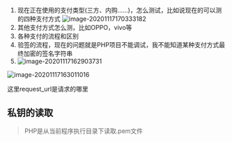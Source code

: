 1. 现在正在使用的支付类型(三方、内购......)，怎么测试，比如说现在的可以测的四种支付方式 ![image-20201117170333182](E:\studynotes\手游接口转移\image-20201117170333182.png)
2. 其他支付方式怎么测，比如OPPO，vivo等
3. 各种支付的流程和区别
4. 验签的流程，现在的问题就是PHP项目不能调试，我不能知道某种支付方式最终加密的签名字符串
5. ![image-20201117162903731](C:\Users\曹粤文\AppData\Roaming\Typora\typora-user-images\image-20201117162903731.png)

![image-20201117163011016](C:\Users\曹粤文\AppData\Roaming\Typora\typora-user-images\image-20201117163011016.png)

 这里request_url是请求的哪里



## 私钥的读取

> PHP是从当前程序执行目录下读取.pem文件